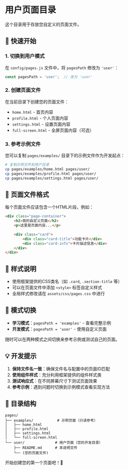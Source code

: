 # 用户页面目录

这个目录用于存放您自定义的页面文件。

## 🚀 快速开始

### 1. 切换到用户模式
在 `config/pages.js` 文件中，将 `pagesPath` 修改为 `'user'`：

```javascript
const pagesPath = 'user';  // 改为 'user'
```

### 2. 创建页面文件
在当前目录下创建您的页面文件：

- `home.html` - 首页内容
- `profile.html` - 个人页面内容  
- `settings.html` - 设置页面内容
- `full-screen.html` - 全屏页面内容（可选）

### 3. 参考示例文件
您可以复制 `pages/examples/` 目录下的示例文件作为开发起点：

```bash
# 复制示例文件到用户目录
cp pages/examples/home.html pages/user/
cp pages/examples/profile.html pages/user/
cp pages/examples/settings.html pages/user/
```

## 📝 页面文件格式

每个页面文件应该包含一个HTML片段，例如：

```html
<div class="page-container">
    <h2>我的自定义页面</h2>
    <p>这里是页面内容...</p>
    
    <div class="card">
        <div class="card-title">功能卡片</div>
        <div class="card-info">卡片描述信息</div>
    </div>
</div>
```

## 🎨 样式说明

- 使用框架提供的CSS类名（如 `.card`, `.section-title` 等）
- 可以在页面文件中添加 `<style>` 标签自定义样式
- 全局样式修改请在 `assets/css/pages.css` 中进行

## 🔄 模式切换

- **学习模式**：`pagesPath = 'examples'` - 查看完整示例
- **开发模式**：`pagesPath = 'user'` - 使用自定义页面

随时可以在两种模式之间切换来参考示例或测试自己的页面。

## 💡 开发提示

1. **保持文件名一致**：确保文件名与配置中的页面ID匹配
2. **使用组件样式**：充分利用框架提供的组件样式类
3. **测试响应式**：在不同屏幕尺寸下测试页面效果
4. **参考示例**：遇到问题时切换到示例模式查看实现方法

## 📁 目录结构

```
pages/
├── examples/           # 示例页面（只读参考）
│   ├── home.html
│   ├── profile.html
│   ├── settings.html
│   └── full-screen.html
└── user/              # 用户页面（您的开发目录）
    ├── README.md      # 本说明文件
    └── (您的页面文件)
```

开始创建您的第一个页面吧！🎉
